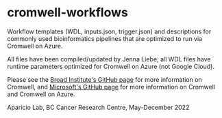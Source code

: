 # cromwell-workflows
Workflow templates (WDL, inputs.json, trigger.json) and descriptions for commonly used bioinformatics pipelines that are optimized to run via Cromwell on Azure.

All files have been compiled/updated by Jenna Liebe; all WDL files have runtime parameters optimized for Cromwell on Azure (not Google Cloud).

Please see the [Broad Institute's GitHub page](https://github.com/broadinstitute/cromwell#welcome-to-cromwell) for more information on Cromwell, and [Microsoft's GitHub page](https://github.com/microsoft/CromwellOnAzure#welcome-to-cromwell-on-azure) for more information on Cromwell and Cromwell on Azure.

Aparicio Lab, BC Cancer Research Centre, May-December 2022
